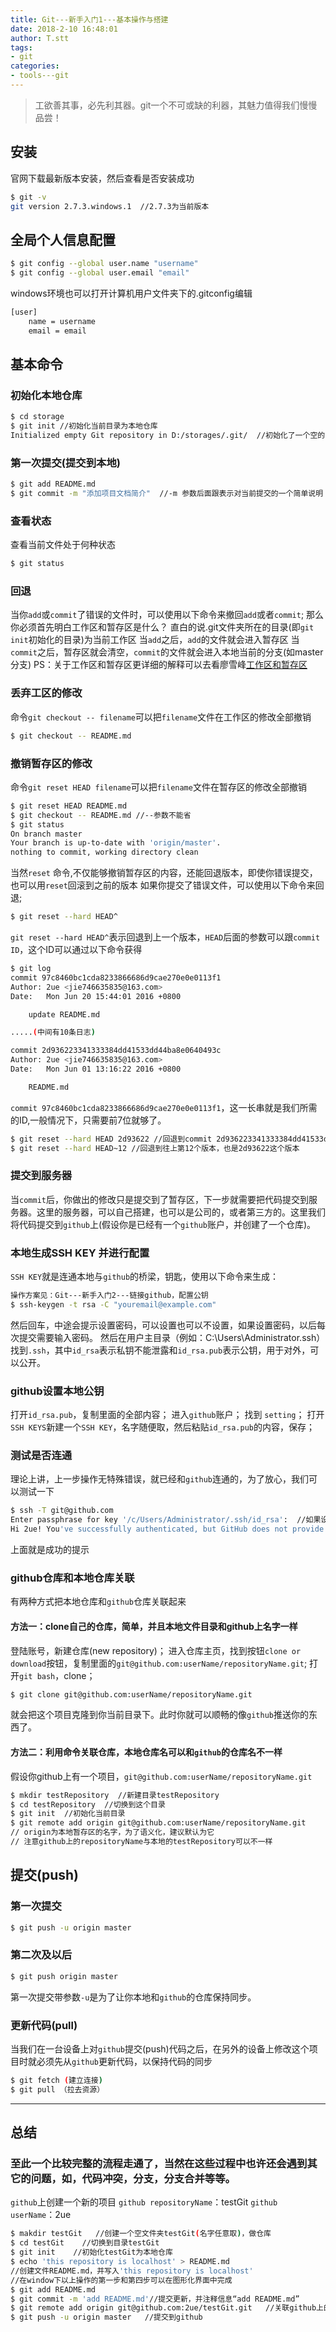 ```yaml
---
title: Git---新手入门1---基本操作与搭建
date: 2018-2-10 16:48:01
author: T.stt
tags:
- git
categories:
- tools---git
---
```


> 工欲善其事，必先利其器。git一个不可或缺的利器，其魅力值得我们慢慢品尝！

## 安装

官网下载最新版本安装，然后查看是否安装成功

``` bash
$ git -v
git version 2.7.3.windows.1  //2.7.3为当前版本
```

## 全局个人信息配置

``` bash
$ git config --global user.name "username"
$ git config --global user.email "email"
```

windows环境也可以打开计算机用户文件夹下的.gitconfig编辑

``` html
[user]
    name = username
    email = email
```

## 基本命令

### 初始化本地仓库

``` bash
$ cd storage
$ git init //初始化当前目录为本地仓库
Initialized empty Git repository in D:/storages/.git/  //初始化了一个空的目录为本地仓库
```

### 第一次提交(提交到本地)

``` bash
$ git add README.md
$ git commit -m "添加项目文档简介"  //-m 参数后面跟表示对当前提交的一个简单说明
```

### 查看状态

查看当前文件处于何种状态

``` bash
$ git status
```

### 回退

当你`add`或`commit`了错误的文件时，可以使用以下命令来撤回`add`或者`commit`;
那么你必须首先明白工作区和暂存区是什么？
直白的说.git文件夹所在的目录(即`git init`初始化的目录)为当前工作区
当`add`之后，`add`的文件就会进入暂存区
当`commit`之后，暂存区就会清空，`commit`的文件就会进入本地当前的分支(如master分支)
PS：关于工作区和暂存区更详细的解释可以去看廖雪峰[工作区和暂存区](http://www.liaoxuefeng.com/wiki/0013739516305929606dd18361248578c67b8067c8c017b000/0013745374151782eb658c5a5ca454eaa451661275886c6000)

### 丢弃工区的修改

命令`git checkout -- filename`可以把`filename`文件在工作区的修改全部撤销

``` bash
$ git checkout -- README.md
```

### 撤销暂存区的修改

命令`git reset HEAD filename`可以把`filename`文件在暂存区的修改全部撤销

``` bash
$ git reset HEAD README.md
$ git checkout -- README.md //--参数不能省
$ git status
On branch master
Your branch is up-to-date with 'origin/master'.
nothing to commit, working directory clean
```

当然`reset` 命令,不仅能够撤销暂存区的内容，还能回退版本，即使你错误提交，也可以用`reset`回滚到之前的版本
如果你提交了错误文件，可以使用以下命令来回退;

``` bash
$ git reset --hard HEAD^
```

`git reset --hard HEAD^`表示回退到上一个版本，`HEAD`后面的参数可以跟`commit ID`，这个ID可以通过以下命令获得

``` bash
$ git log
commit 97c8460bc1cda8233866686d9cae270e0e0113f1
Author: 2ue <jie746635835@163.com>
Date:   Mon Jun 20 15:44:01 2016 +0800

    update README.md

.....(中间有10条日志)

commit 2d936223341333384dd41533dd44ba8e0640493c
Author: 2ue <jie746635835@163.com>
Date:   Mon Jun 01 13:16:22 2016 +0800

    README.md
```

`commit 97c8460bc1cda8233866686d9cae270e0e0113f1`，这一长串就是我们所需的ID,一般情况下，只需要前7位就够了。

``` bash
$ git reset --hard HEAD 2d93622 //回退到commit 2d936223341333384dd41533dd44ba8e0640493c
$ git reset --hard HEAD~12 //回退到往上第12个版本，也是2d93622这个版本
```

### 提交到服务器

当`commit`后，你做出的修改只是提交到了暂存区，下一步就需要把代码提交到服务器。这里的服务器，可以自己搭建，也可以是公司的，或者第三方的。这里我们将代码提交到`github`上(假设你是已经有一个`github`账户，并创建了一个仓库)。

### 本地生成SSH KEY 并进行配置

`SSH KEY`就是连通本地与`github`的桥梁，钥匙，使用以下命令来生成：

``` bash
操作方案见：Git---新手入门2---链接github，配置公钥
$ ssh-keygen -t rsa -C "youremail@example.com"
```

然后回车，中途会提示设置密码，可以设置也可以不设置，如果设置密码，以后每次提交需要输入密码。
然后在用户主目录（例如：C:\Users\Administrator\.ssh）找到`.ssh`，其中`id_rsa`表示私钥不能泄露和`id_rsa.pub`表示公钥，用于对外，可以公开。

### github设置本地公钥

打开`id_rsa.pub`，复制里面的全部内容；
进入`github`账户；
找到 `setting`；
打开`SSH KEYS`新建一个`SSH KEY`，名字随便取，然后粘贴`id_rsa.pub`的内容，保存；

### 测试是否连通

理论上讲，上一步操作无特殊错误，就已经和`github`连通的，为了放心，我们可以测试一下

``` bash
$ ssh -T git@github.com
Enter passphrase for key '/c/Users/Administrator/.ssh/id_rsa':  //如果设置了密码，此处将会提示你输入密码
Hi 2ue! You've successfully authenticated, but GitHub does not provide shell access.
```
上面就是成功的提示

### github仓库和本地仓库关联

有两种方式把本地仓库和`github`仓库关联起来

#### 方法一：clone自己的仓库，简单，并且本地文件目录和github上名字一样

登陆账号，新建仓库(new repository)；
进入仓库主页，找到按钮`clone or download`按钮，复制里面的`git@github.com:userName/repositoryName.git`;
打开`git bash`，clone；

``` bash
$ git clone git@github.com:userName/repositoryName.git
```

就会把这个项目克隆到你当前目录下。此时你就可以顺畅的像`github`推送你的东西了。

#### 方法二：利用命令关联仓库，本地仓库名可以和`github`的仓库名不一样

假设你github上有一个项目，`git@github.com:userName/repositoryName.git`

``` bash
$ mkdir testRepository  //新建目录testRepository
$ cd testRepository  //切换到这个目录
$ git init  //初始化当前目录
$ git remote add origin git@github.com:userName/repositoryName.git
// origin为本地暂存区的名字，为了语义化，建议默认为它
// 注意github上的repositoryName与本地的testRepository可以不一样
```

## 提交(push)

### 第一次提交

``` bash
$ git push -u origin master
```

### 第二次及以后

``` bash
$ git push origin master
```

第一次提交带参数`-u`是为了让你本地和`github`的仓库保持同步。

### 更新代码(pull)

当我们在一台设备上对`github`提交(push)代码之后，在另外的设备上修改这个项目时就必须先从`github`更新代码，以保持代码的同步

``` bash
$ git fetch (建立连接)
$ git pull （拉去资源）
```

-------------

## 总结

### 至此一个比较完整的流程走通了，当然在这些过程中也许还会遇到其它的问题，如，代码冲突，分支，分支合并等等。

`github`上创建一个新的项目
`github repositoryName`：testGit
`github userName`：2ue

``` bash
$ makdir testGit   //创建一个空文件夹testGit(名字任意取)，做仓库
$ cd testGit    //切换到目录testGit
$ git init    //初始化testGit为本地仓库
$ echo 'this repository is localhost' > README.md
//创建文件README.md，并写入'this repository is localhost'
//在window下以上操作的第一步和第四步可以在图形化界面中完成
$ git add README.md
$ git commit -m 'add README.md'//提交更新，并注释信息“add README.md”
$ git remote add origin git@github.com:2ue/testGit.git   //关联github上的项目
$ git push -u origin master   //提交到github
```
